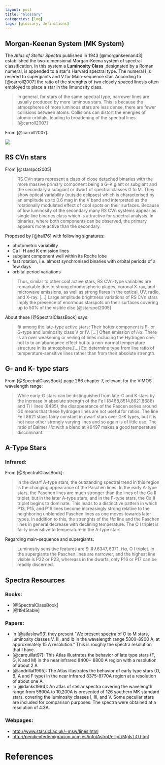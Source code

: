 ```yaml
---
layout: post
title: "Glossary"
categories: [log]
tags: [glossary, definitions]
---
```



## Morgan-Keenan System (MK System)

The *Atlas of Stellar Spectra* published in 1943 [@morgankeenan43] established the two-dimensional Morgan-Keena system of spectral classification. In this system a **Luminosity Class** ,designated by a Roman numeral, is appended to a star's Harvard spectral type. The numeral I is resered to supergiants and V for Main-sequence star. According to [@carroll2007] the ratio of the strenghts of two closely spaced linesis often employed to place a star in the limunosity class. 

> In general, for stars of the same spectral type, narrower lines are usually produced by more luminous stars. This is because the atmospheres of more luminous stars are less dense, there are fewer collisions between atoms. Collisions can distort the energies of atomic orbitals, leading to broadening of the spectral lines. [@carroll2007]

From [@carroll2007]:


![]({{site.baseurl}}/images/lumclasses.png)





##  RS CVn stars

From [@starspot2005]

> RS CVn stars represent a class of close detached binaries with the more massive primary component being a G–K giant or subgiant and the secondary a subgiant or dwarf of spectral classes G to M. They show optical variability (outside eclipses) which is characterised by an amplitude up to 0.6 mag in the V band and interpreted as the rotationally modulated effect of cool spots on their surfaces. Because of low luminosity of the secondary many RS CVn systems appear as single line binaries class which is attractive for spectral analysis. In binaries, where both components can be observed, the primary appears more active than the secondary.

Proposed by [@hall76] with following signatures:

- photometric variability
- Ca II H and K emission lines
- subgiant component well within its Roche lobe
- fast rotation, i.e. almost synchronised binaries with orbital periods of a few days
- orbital period variations

> Thus, similar to other cool active stars, RS CVn-type variables are remarkable due to strong chromospheric plages, coronal X-ray, and microwave emissions, as well as strong flares in the optical, UV, radio, and X-ray. [...] Large amplitude brightness variations of RS CVn stars imply the presence of enormous starspots on their surfaces covering up to 50% of the visible disc [@starspot2005]


About these [@SpectralClassBook]  says:

> fit among the late-type active stars: Their hotter component is F- or G-type and luminosity class V or IV. [...] Often emission of $H\alpha$. There is an over weakening or veiling of lines including the Hydrogen one. not to to an abundance effect but to a non-normal temperature structure in its atmosphere.[...] Ex: determine type from line ratio of temperature-sensitive lines rather than from their absolute strength. 

## G- and K- type stars

From [@SpectralClassBook] page 266 chapter 7,  relevant for the VIMOS wavelength range:

> While early-G stars can be distinguished from late-G and K stars by the increase in absolute strength of the Fe I (8468,8514,8621,8688) and Ti I lines (8435), the disappearance of the Pascen series around G0 means that these hydrogen lines are not useful for ratios. The line Fe I 8621 stays fairly constant in dwarf stars over G-K types, but it is not near other strongly varying lines and so again is of little use. The ratio of Balmer $H\alpha$ with a blend at $\lambda 6497$ makes a good temperature discriminant. 


## A-Type Stars 

### Infrared:

From [@SpectralClassBook]:

> In the dwarf A-type stars, the outstanding spectral trend in this region is the changing appearance of the Paschen lines. In the early A-type stars, the Paschen lines are much stronger than the lines of the Ca II triplet, but in the later A-type stars, and in the F-type stars, the Ca II triplet begins to dominate. This leads to a distinctive pattern in which P13, P15, and P16 lines become increasingly strong relative to the neighboring unblended Paschen lines as one moves towards later types. In addition to this, the strenghts of the $H\alpha$ line and the Paschen lines in general decrease with declining temperature. The O I triplet is fairly insensitive to temperature in the A-type stars. 

Regarding main-sequence and supergiants:

> Luminosity sensitive features are Si II $\lambda6347,6371$, $H\alpha$, O I triplet. In the supergiants the Paschen lines are narrower, and the highest line visible is P22 or P23, whereass in the dwarfs, only P16 or P17 can be readily discerned. 


## Spectra Resources

### Books:
 - [@SpectralClassBook] 
 - [@1945table]

### Papers: 

- In [@atlaslow93] they present "We present spectra of O to M stars, luminosity classes V, III, and lb in the wavelength range 5800-8900 A, at approximately 15 A resolution." This is roughly the spectra resolution that I have. 
- [@carquillat97]: This Atlas illustrates the behavior of late type stars (F, G, K and M) in the near infrared 8400− 8800 A region with a resolution of about 2 A
- [@andrillat1995]: The Atlas illustrates the behavior of early type stars (O, B, A and F type) in the near infrared 8375-8770A region at a resolution of about one A.
- In [@danks1994]: An atlas of stellar spectra covering the wavelength range from 5800A to 10,200A is presented of 126 southern MK standard stars, covering the luminosity classes I, III, and V. Some peculiar stars are included for comparison purposes. The spectra were obtained at a resolution of 4.3A.

### Webpages:
- http://www.star.ucl.ac.uk/~msw/lines.html
- http://pendientedemigracion.ucm.es/info/Astrof/ellipt/MgIsTiO.html

# References
